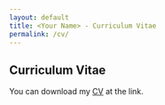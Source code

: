 ```yaml
---
layout: default
title: <Your Name> - Curriculum Vitae
permalink: /cv/
---
```

## Curriculum Vitae

You can download my [CV](/assets/CV.pdf) at the link.

